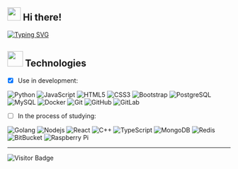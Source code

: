 ## <img src="https://raw.githubusercontent.com/aemmadi/aemmadi/master/wave.gif" width="30"> Hi there!
[![Typing SVG](https://readme-typing-svg.herokuapp.com?font=Fira+Code&duration=4700&pause=500&vCenter=true&width=410&height=25&lines=I'm+retr0b0y%2C+nice+to+meet+you!+%F0%9F%99%82)](https://git.io/typing-svg)
##  <img src="https://media.giphy.com/media/3k0VvmkCI1Mrn0rOm3/giphy.gif" width="35"> Technologies
- [x] Use in development:
     
![Python](https://img.shields.io/badge/-Python-black?style=flat-square&logo=Python) ![JavaScript](https://img.shields.io/badge/-JavaScript-black?style=flat-square&logo=javascript) ![HTML5](https://img.shields.io/badge/-HTML5-E34F26?style=flat-square&logo=html5&logoColor=white) ![CSS3](https://img.shields.io/badge/-CSS3-1572B6?style=flat-square&logo=css3) ![Bootstrap](https://img.shields.io/badge/-Bootstrap-563D7C?style=flat-square&logo=bootstrap) ![PostgreSQL](https://img.shields.io/badge/-PostgreSQL-black?style=flat-square&logo=postgresql) ![MySQL](https://img.shields.io/badge/-MySQL-black?style=flat-square&logo=mysql) ![Docker](https://img.shields.io/badge/-Docker-black?style=flat-square&logo=docker) ![Git](https://img.shields.io/badge/-Git-black?style=flat-square&logo=git) ![GitHub](https://img.shields.io/badge/-GitHub-181717?style=flat-square&logo=github) ![GitLab](https://img.shields.io/badge/-GitLab-FCA121?style=flat-square&logo=gitlab)

- [ ] In the process of studying:    
     
![Golang](https://img.shields.io/badge/-Golang-black?style=flat-square&logo=go) ![Nodejs](https://img.shields.io/badge/-Nodejs-black?style=flat-square&logo=Node.js) ![React](https://img.shields.io/badge/-React-black?style=flat-square&logo=react) ![C++](https://img.shields.io/badge/-C++-00599C?style=flat-square&logo=c) ![TypeScript](https://img.shields.io/badge/-TypeScript-007ACC?style=flat-square&logo=typescript) ![MongoDB](https://img.shields.io/badge/-MongoDB-black?style=flat-square&logo=mongodb) ![Redis](https://img.shields.io/badge/-Redis-black?style=flat-square&logo=Redis) ![BitBucket](https://img.shields.io/badge/-BitBucket-darkblue?style=flat-square&logo=bitbucket) ![Raspberry Pi](https://img.shields.io/badge/-Raspberry%20Pi-C51A4A?style=flat-square&logo=Raspberry-Pi)
<!-- 
---
![Github Stats](https://github-readme-stats.vercel.app/api?username=retr0b0y&count_private=true&show_icons=true&include_all_commits=true)
![Top Langs](https://github-readme-stats.vercel.app/api/top-langs/?username=retr0b0y&hide=TeX&layout=compact)
-->
---
![Visitor Badge](https://visitor-badge.laobi.icu/badge?page_id=retr0b0y.retr0b0y)
